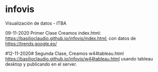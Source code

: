 # infovis
Visualización de datos - ITBA

 09-11-2020 Primer Clase Creamos index.html: https://basilioclaudio.github.io/infovis/index.html,  con datos de https://trends.google.es/ 
 
 #12-11-2020# Segunda Clase, Creamos w44tableau.html https://basilioclaudio.github.io/infovis/w44tableau.html usando tableau desktop y publicando en el server.
